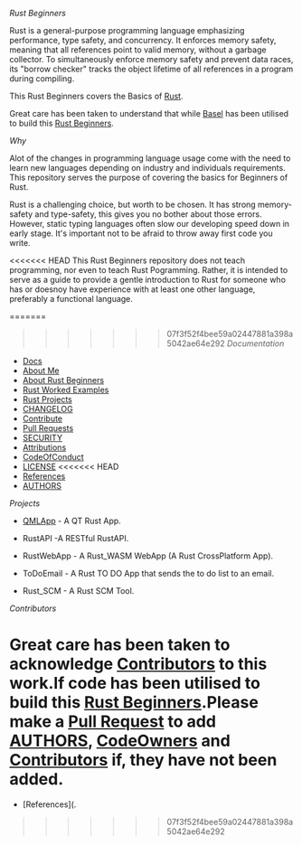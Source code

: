 _Rust Beginners_

Rust is a general-purpose programming language emphasizing performance, type safety, and concurrency. It enforces memory safety, meaning that all references point to valid memory, without a garbage collector. To simultaneously enforce memory safety and prevent data races, its "borrow checker" tracks the object lifetime of all references in a program during compiling.

This Rust Beginners covers the Basics of [Rust](#).

Great care has been taken to understand that while [Basel](#) has been utilised to build this [Rust Beginners](#).

_Why_

Alot of the changes in programming language usage come with the need to learn new languages depending on industry and individuals requirements.
This repository serves the purpose of covering the basics for Beginners of Rust.

Rust is a challenging choice, but worth to be chosen. It has strong memory-safety and type-safety, this gives you no bother about those errors. However, static typing languages often slow our developing speed down in early stage. It's important not to be afraid to throw away first code you write.


<<<<<<< HEAD
This Rust Beginners repository does not teach programming, nor even to teach Rust Pogramming. Rather, it is intended to serve as a guide to provide a gentle introduction to Rust for someone who has or doesnoy have experience with at least one other language, preferably a functional language.

=======
>>>>>>> 07f3f52f4bee59a02447881a398a5042ae64e292
_Documentation_

* [Docs](..docs/)
* [About Me](https://github.com/josephkb87)
* [About Rust Beginners](../docs/README.md)
* [Rust Worked Examples](https://github.com/josephkb87/Beginners/tree/main/RustWorkedExamples/README.md)
* [Rust Projects](https://github.com/josephkb87/RustBeginners/tree/main/Projects/README.md)
* [CHANGELOG](../docs/CHANGELOG.md)
* [Contribute](../docs/CONTRIBUTING.md)
* [Pull Requests](../docs/blob/PRs.md)
* [SECURITY](../docs/SECURITY.md)
* [Attributions](..docs/Attributions.md)
* [CodeOfConduct](../docs/CodeOfConduct.md)
* [LICENSE](../LICENSE.md)
<<<<<<< HEAD
* [References](../docs/References.md)
* [AUTHORS](../docs/AUTHORS.md)

_Projects_

* [QMLApp](../Projects/QMLAppl) - A QT Rust App.

* RustAPI -A RESTful RustAPI.

* RustWebApp - A Rust_WASM WebApp (A Rust CrossPlatform App).

* ToDoEmail - A Rust TO DO App that sends the to do list to an email.

* Rust_SCM - A Rust SCM Tool.

_Contributors_

Great care has been taken to acknowledge [Contributors](../docs/AUTHORS.md) to this work.If code has been utilised to build this [Rust Beginners](../docs/README.md).Please make a [Pull Request](../docs/blob/PRs.md) to add [AUTHORS](../docs/AUTHORS.md), [CodeOwners](../docs/AUTHORS.md) and [Contributors](../docs/AUTHORS.md) if, they have not been added.
=======
* [References](.
>>>>>>> 07f3f52f4bee59a02447881a398a5042ae64e292
